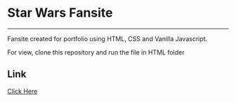 <h1><b>Star Wars Fansite</b></h1>
<hr>
<p>Fansite created for portfolio using HTML, CSS and Vanilla Javascript.</p>
<p>For view, clone this repository and run the file in HTML folder</p>

<h2>Link</h2>
<a href="https://gracious-williams-929dbc.netlify.app/html/projeto%20star%20wars" target="_blank">Click Here</a>
